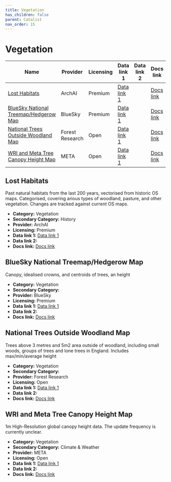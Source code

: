 ```yaml
---
title: Vegetation
has_children: false
parent: Catalist
nav_order: 15
---
```


# Vegetation

| Name                                                                            | Provider        | Licensing | Data link 1                                                                                                 | Data link 2 | Docs link                                                                                           |
| ------------------------------------------------------------------------------- | --------------- | --------- | ----------------------------------------------------------------------------------------------------------- | ----------- | --------------------------------------------------------------------------------------------------- |
| [Lost Habitats](#lost-habitats)                                                 | ArchAI          | Premium   | [Data link 1](https://www.archai.io/contact)                                                                |             | [Docs link](https://www.archai.io/historichabitats)                                                 |
| [BlueSky National Treemap/Hedgerow Map](#bluesky-national-treemap/hedgerow-map) | BlueSky         | Premium   | [Data link 1](https://www.blueskymapshop.com/maps/ntm-v2?x=531566&y=180144&z=3&w=1000&h=1000&f=&p=[]&m=)    |             | [Docs link](https://bluesky-world.com/ntm/)                                                         |
| [National Trees Outside Woodland Map](#national-trees-outside-woodland-map)     | Forest Research | Open      | [Data link 1](https://data-forestry.opendata.arcgis.com/documents/01667a77c65f4fd9aaf6a45279373a25/explore) |             | [Docs link](https://www.forestresearch.gov.uk/tools-and-resources/fthr/trees-outside-woodland-map/) |
| [WRI and Meta Tree Canopy Height Map](#wri-and-meta-tree-canopy-height-map)     | META            | Open      | [Data link 1](https://registry.opendata.aws/dataforgood-fb-forests/)                                        |             | [Docs link](https://github.com/facebookresearch/HighResCanopyHeight)                                |

## Lost Habitats

Past natural habitats from the last 200 years, vectorised from historic OS maps. Categorised, covering arious types of woodland, pasture, and other vegetation. Changes are tracked against current OS maps.

- **Category:** Vegetation
- **Secondary Category:** History
- **Provider:** ArchAI
- **Licensing:** Premium
- **Data link 1:** [Data link 1](https://www.archai.io/contact)
- **Data link 2:** 
- **Docs link:** [Docs link](https://www.archai.io/historichabitats)



## BlueSky National Treemap/Hedgerow Map

Canopy, idealised crowns, and centroids of trees, an height

- **Category:** Vegetation
- **Secondary Category:** 
- **Provider:** BlueSky
- **Licensing:** Premium
- **Data link 1:** [Data link 1](https://www.blueskymapshop.com/maps/ntm-v2?x=531566&y=180144&z=3&w=1000&h=1000&f=&p=[]&m=)
- **Data link 2:** 
- **Docs link:** [Docs link](https://bluesky-world.com/ntm/)



## National Trees Outside Woodland Map

Trees above 3 metres and 5m2 area outside of woodland, including small woods, groups of trees and lone trees in England. Includes max/min/average height

- **Category:** Vegetation
- **Secondary Category:** 
- **Provider:** Forest Research
- **Licensing:** Open
- **Data link 1:** [Data link 1](https://data-forestry.opendata.arcgis.com/documents/01667a77c65f4fd9aaf6a45279373a25/explore)
- **Data link 2:** 
- **Docs link:** [Docs link](https://www.forestresearch.gov.uk/tools-and-resources/fthr/trees-outside-woodland-map/)



## WRI and Meta Tree Canopy Height Map

1m High-Resolution global canopy height data. The update frequency is currently unclear.

- **Category:** Vegetation
- **Secondary Category:** Climate & Weather
- **Provider:** META
- **Licensing:** Open
- **Data link 1:** [Data link 1](https://registry.opendata.aws/dataforgood-fb-forests/)
- **Data link 2:** 
- **Docs link:** [Docs link](https://github.com/facebookresearch/HighResCanopyHeight)
